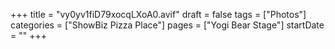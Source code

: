 +++
title = "vy0yv1fiD79xocqLXoA0.avif"
draft = false
tags = ["Photos"]
categories = ["ShowBiz Pizza Place"]
pages = ["Yogi Bear Stage"]
startDate = ""
+++
